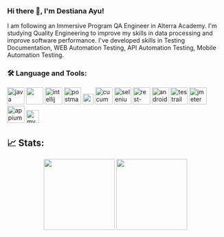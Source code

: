 <!--
**destnayu/destnayu** is a ✨ _special_ ✨ repository because its `README.md` (this file) appears on your GitHub profile.

Here are some ideas to get you started:

- 🔭 I’m currently working on ...
- 🌱 I’m currently learning ...
- 👯 I’m looking to collaborate on ...
- 🤔 I’m looking for help with ...
- 💬 Ask me about ...
- 📫 How to reach me: ...
- 😄 Pronouns: ...
- ⚡ Fun fact: ...
-->

### Hi there 👋, I'm Destiana Ayu!
I am following an Immersive Program QA Engineer in Alterra Academy. I'm studying Quality Engineering to improve my skills in data processing and improve software performance. I've developed skills in Testing Documentation, WEB Automation Testing, API Automation Testing, Mobile Automation Testing.

### 🛠️ Language and Tools:
<p>
  <img src="https://external-content.duckduckgo.com/iu/?u=https%3A%2F%2Ftse1.mm.bing.net%2Fth%3Fid%3DOIP.g0g4Iv6bkPE_9MPmEJApZwAAAA%26pid%3DApi&f=1&ipt=fe25f8e7cc1c13fa8e889c1f5f2a69c8eb580fcb4feeee16e982a2de66845166&ipo=images" alt="java" height="40">
  <img src="https://blog.idrsolutions.com/wp-content/uploads/2013/06/Netb.png" height="40">
  <img src="https://external-content.duckduckgo.com/iu/?u=https%3A%2F%2Ftse1.mm.bing.net%2Fth%3Fid%3DOIP.mIZeBtd_rKMrPhGN8RkEngHaHa%26pid%3DApi&f=1&ipt=3751ff3e624aa1fbe72144188e4819aa77088e286cee8aa97aa97bfd0bcd62c3&ipo=images" alt="intellij" height="40">
  <img src="https://external-content.duckduckgo.com/iu/?u=https%3A%2F%2Ftse3.explicit.bing.net%2Fth%3Fid%3DOIP.TSYkzzNU-MdIIlEnxuZpGQHaHa%26pid%3DApi&f=1&ipt=6f14c8a6aa42a835b9133b7a8c23ce9e21b7fedb6b0b167632fcc3e4f8d59fc7&ipo=images" alt="postman" height="40">
  <img src="https://external-content.duckduckgo.com/iu/?u=https://www.javacodegeeks.com/wp-content/uploads/2019/06/serenity-bdd_logo.png" alt="serenity-bdd" height="25">
  <img src="https://external-content.duckduckgo.com/iu/?u=https://cdn.freebiesupply.com/logos/large/2x/cucumber-logo-png-transparent.png" alt="cucumber" height="40">
  <img src="https://external-content.duckduckgo.com/iu/?u=https://www.articlestheme.com/wp-content/uploads/2021/05/Selenium_Logo-1470x1536.png" alt="selenium" height="40">
  <img src="https://external-content.duckduckgo.com/iu/?u=https://avatars3.githubusercontent.com/u/19369327?s=280&v=4" alt="rest-assured" height="40">
  <img src="https://www.glitchr-studio.com/wp-content/uploads/2016/07/android-studio.png" alt="android" height="40">
  <img src="https://external-content.duckduckgo.com/iu/?u=https%3A%2F%2Ftse1.explicit.bing.net%2Fth%3Fid%3DOIP.6C1ItAo_ZN5Y4Xb2mURm9AHaD4%26pid%3DApi&f=1&ipt=ab98416281e6ac7c023c521606dd30bca3817c105d3a91d3240623f6c279392f&ipo=images" alt="testrail" height="40">
  <img src="https://external-content.duckduckgo.com/iu/?u=https://www.gcreddy.com/wp-content/uploads/2018/08/JMeter.jpg" alt="jmeter" height="40">
  <img src="https://external-content.duckduckgo.com/iu/?u=https://www.gartner.com/imagesrv/peer-insights/vendors/logos/appium.png" alt="appium" height="40">
  <img src="https://tehnoblog.org/wp-content/uploads/2016/10/MySQL-Logo.png" alt="mysql" height="30">
</p>  

## 📈 Stats:
<p align = "center">
  <img height="165em" src="https://github-readme-stats-eight-theta.vercel.app/api?username=destnayu&show_icons=true&theme=transparent&include_all_commits=true&count_private=true"/>
  <img height="165em" src="https://github-readme-stats-eight-theta.vercel.app/api/top-langs/?username=destnayu&layout=compact&langs_count=8&theme=transparent"/>
</p>
